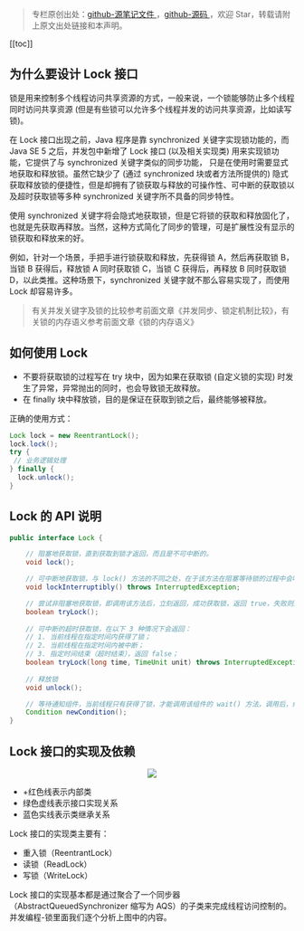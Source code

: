 > 专栏原创出处：[github-源笔记文件 ](https://github.com/GourdErwa/review-notes/tree/master/language/java-concurrency) ，[github-源码 ](https://github.com/GourdErwa/java-advanced/tree/master/java-concurrency)，欢迎 Star，转载请附上原文出处链接和本声明。

[[toc]]
## 为什么要设计 Lock 接口

锁是用来控制多个线程访问共享资源的方式，一般来说，一个锁能够防止多个线程同时访问共享资源 (但是有些锁可以允许多个线程并发的访问共享资源，比如读写锁)。

在 Lock 接口出现之前，Java 程序是靠 synchronized 关键字实现锁功能的，而 Java SE 5 之后，并发包中新增了 Lock 接口 (以及相关实现类) 用来实现锁功能，它提供了与 synchronized 关键字类似的同步功能，
只是在使用时需要显式地获取和释放锁。虽然它缺少了 (通过 synchronized 块或者方法所提供的) 隐式获取释放锁的便捷性，但是却拥有了锁获取与释放的可操作性、可中断的获取锁以及超时获取锁等多种 synchronized 关键字所不具备的同步特性。

使用 synchronized 关键字将会隐式地获取锁，但是它将锁的获取和释放固化了，也就是先获取再释放。当然，这种方式简化了同步的管理，可是扩展性没有显示的锁获取和释放来的好。


例如，针对一个场景，手把手进行锁获取和释放，先获得锁 A，然后再获取锁 B，当锁 B 获得后，释放锁 A 同时获取锁 C，当锁 C 获得后，再释放 B 同时获取锁 D，以此类推。这种场景下，synchronized 关键字就不那么容易实现了，而使用 Lock 却容易许多。

> 有关并发关键字及锁的比较参考前面文章《并发同步、锁定机制比较》，有关锁的内存语义参考前面文章《锁的内存语义》

## 如何使用 Lock
- 不要将获取锁的过程写在 try 块中，因为如果在获取锁 (自定义锁的实现) 时发生了异常，异常抛出的同时，也会导致锁无故释放。
- 在 finally 块中释放锁，目的是保证在获取到锁之后，最终能够被释放。


正确的使用方式：
```java
Lock lock = new ReentrantLock();
lock.lock();
try {
 // 业务逻辑处理
} finally {
  lock.unlock();
}
```

## Lock 的 API 说明
```java
public interface Lock {

    // 阻塞地获取锁，直到获取到锁才返回，而且是不可中断的。
    void lock();

    // 可中断地获取锁，与 lock() 方法的不同之处，在于该方法在阻塞等待锁的过程中会响应中断。
    void lockInterruptibly() throws InterruptedException;

    // 尝试非阻塞地获取锁，即调用该方法后，立刻返回，成功获取锁，返回 true，失败则返回 false。
    boolean tryLock();
    
    // 可中断的超时获取锁，在以下 3 种情况下会返回：
    // 1. 当前线程在指定时间内获得了锁；
    // 2. 当前线程在指定时间内被中断；
    // 3. 指定时间结束（超时结束），返回 false；
    boolean tryLock(long time, TimeUnit unit) throws InterruptedException;
    
    // 释放锁
    void unlock();

    // 等待通知组件，当前线程只有获得了锁，才能调用该组件的 wait() 方法，调用后，线程将会释放锁
    Condition newCondition();
}
```
## Lock 接口的实现及依赖

<div align="center">
    <img src="https://blog-review-notes.oss-cn-beijing.aliyuncs.com/language/java-concurrency/_images/类图关系-Lock.png">
</div>

- +红色线表示内部类
- 绿色虚线表示接口实现关系
- 蓝色实线表示类继承关系


Lock 接口的实现类主要有：
- 重入锁（ReentrantLock）
- 读锁（ReadLock）
- 写锁（WriteLock）

Lock 接口的实现基本都是通过聚合了一个同步器（AbstractQueuedSynchronizer 缩写为 AQS）的子类来完成线程访问控制的。并发编程-锁里面我们逐个分析上图中的内容。